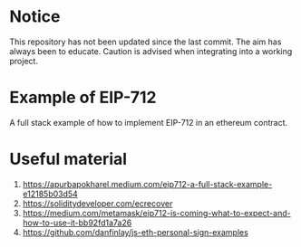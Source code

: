# Notice

This repository has not been updated since the last commit. The aim has always been to educate. Caution is advised when integrating into a working project.

# Example of EIP-712

A full stack example of how to implement EIP-712 in an ethereum contract.

# Useful material
1. https://apurbapokharel.medium.com/eip712-a-full-stack-example-e12185b03d54
2. https://soliditydeveloper.com/ecrecover
3. https://medium.com/metamask/eip712-is-coming-what-to-expect-and-how-to-use-it-bb92fd1a7a26
4. https://github.com/danfinlay/js-eth-personal-sign-examples
